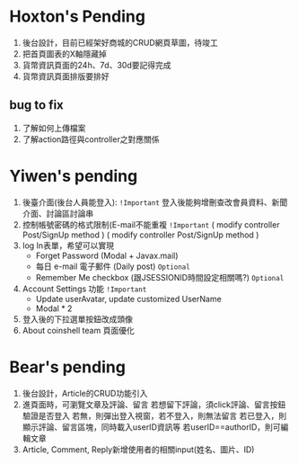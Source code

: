 # Hoxton's Pending

1. 後台設計，目前已經架好商城的CRUD網頁草圖，待竣工
2. 把首頁圖表的X軸隱藏掉
3. 貨幣資訊頁面的24h、7d、30d要記得完成
4. 貨幣資訊頁面排版要排好

## bug to fix
1. 了解如何上傳檔案
2. 了解action路徑與controller之對應關係



# Yiwen's pending
1. 後臺介面(後台人員能登入): `!Important` 登入後能夠增刪查改會員資料、新聞介面、討論區討論串
2. 控制帳號密碼的格式限制(E-mail不能重複 `!Important` ( modify controller Post/SignUp method )
    ( modify controller Post/SignUp method )
3. log In表單，希望可以實現 
    +  Forget Password (Modal + Javax.mail)
    +  每日 e-mail 電子郵件 (Daily post) `Optional`
    +  Remember Me checkbox (跟JSESSIONID時間設定相關嗎?) `Optional`
4. Account Settings 功能 `!Important`
    +  Update userAvatar, update customized UserName
    +  Modal * 2
4. 登入後的下拉選單按鈕改成頭像
5. About coinshell team 頁面優化

# Bear's pending
1. 後台設計，Article的CRUD功能引入
2. 進頁面時，可瀏覽文章及評論、留言
   若想留下評論，須click評論、留言按鈕
   驗證是否登入
   若無，則彈出登入視窗，若不登入，則無法留言
   若已登入，則顯示評論、留言區塊，同時載入userID資訊等
   若userID==authorID，則可編輯文章
3. Article, Comment, Reply新增使用者的相關input(姓名、圖片、ID)


